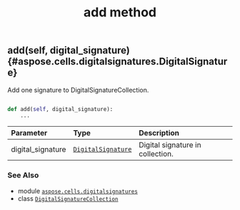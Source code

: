 ﻿---
title: add method
second_title: Aspose.Cells for Python via .NET API References
description: 
type: docs
weight: 20
url: /aspose.cells.digitalsignatures/digitalsignaturecollection/add/
is_root: false
---

## add(self, digital_signature) {#aspose.cells.digitalsignatures.DigitalSignature}

Add one signature to DigitalSignatureCollection.



```python

def add(self, digital_signature):
    ...
```


| Parameter | Type | Description |
| :- | :- | :- |
| digital_signature | [`DigitalSignature`](/cells/python-net/aspose.cells.digitalsignatures/digitalsignature) | Digital signature in collection. |



### See Also
* module [`aspose.cells.digitalsignatures`](../../)
* class [`DigitalSignatureCollection`](/cells/python-net/aspose.cells.digitalsignatures/digitalsignaturecollection)
